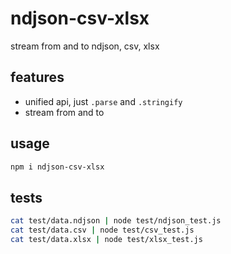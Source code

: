 # ndjson-csv-xlsx
stream from and to ndjson, csv, xlsx

## features

- unified api, just `.parse` and `.stringify`
- stream from and to

## usage
```sh
npm i ndjson-csv-xlsx
```

## tests

```sh
cat test/data.ndjson | node test/ndjson_test.js
cat test/data.csv | node test/csv_test.js
cat test/data.xlsx | node test/xlsx_test.js
```
